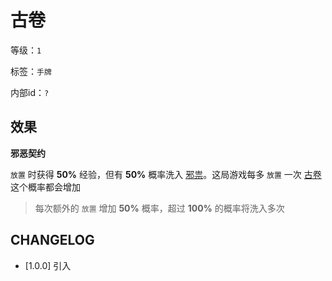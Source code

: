 # 古卷

等级：`1`

标签：`手牌`

内部id：`?`

## 效果

**邪恶契约**

`放置` 时获得 **50%** 经验，但有 **50%** 概率洗入 [邪祟](../卡牌组/邪祟.md)。这局游戏每多 `放置` 一次 [古卷](古卷.md) 这个概率都会增加
> 每次额外的 `放置` 增加 **50%** 概率，超过 **100%** 的概率将洗入多次

## CHANGELOG

- [1.0.0] 引入

